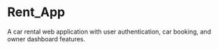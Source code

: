 # Rent_App
A car rental web application with user authentication, car booking, and owner dashboard features.
